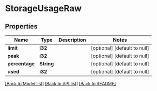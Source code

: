 # StorageUsageRaw

## Properties
Name | Type | Description | Notes
------------ | ------------- | ------------- | -------------
**limit** | **i32** |  | [optional] [default to null]
**peak** | **i32** |  | [optional] [default to null]
**percentage** | **String** |  | [optional] [default to null]
**used** | **i32** |  | [optional] [default to null]

[[Back to Model list]](../README.md#documentation-for-models) [[Back to API list]](../README.md#documentation-for-api-endpoints) [[Back to README]](../README.md)


